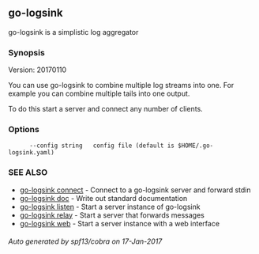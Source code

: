## go-logsink

go-logsink is a simplistic log aggregator

### Synopsis


Version: 20170110

You can use go-logsink to combine multiple log streams
into one. For example you can combine multiple tails into one
output.

To do this start a server and connect any number of clients.

### Options

```
      --config string   config file (default is $HOME/.go-logsink.yaml)
```

### SEE ALSO
* [go-logsink connect](go-logsink_connect.md)	 - Connect to a go-logsink server and forward stdin
* [go-logsink doc](go-logsink_doc.md)	 - Write out standard documentation
* [go-logsink listen](go-logsink_listen.md)	 - Start a server instance of go-logsink
* [go-logsink relay](go-logsink_relay.md)	 - Start a server that forwards messages
* [go-logsink web](go-logsink_web.md)	 - Start a server instance with a web interface

###### Auto generated by spf13/cobra on 17-Jan-2017
